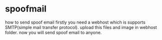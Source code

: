 # spoofmail
how to send spoof email 
firstly you need a webhost which is supports SMTP(simple mail transfer protocol).
upload this files and image in webhost folder.
now you will send spoof email to anyone.
